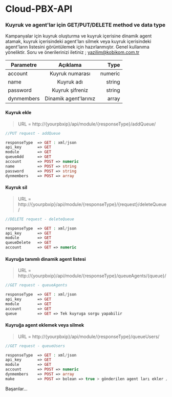 # Cloud-PBX-API
 
### Kuyruk ve agent'lar için GET/PUT/DELETE method ve data type
Kampanyalar için kuyruk oluşturma ve kuyruk içerisine dinamik agent atamak, kuyruk içerisindeki agent'ları silmek veya kuyruk içerisindeki agent'ların listesini görüntülemek için hazırlanmıştır.
Genel kullanıma yöneliktir.
Soru ve önerilerinizi iletiniz ; yazilim@kobikom.com.tr

| Parametre     | Açıklama               | Type   |
| ------------- |:----------------------:| ------:|
| account       | Kuyruk numarası        | numeric|
| name          | Kuyruk adı             | string |
| password      | Kuyruk şifreniz        | string |
| dynmembers    | Dinamik agent'larınız  | array  |


#### Kuyruk ekle

> URL = http://{yourpbxip}/api/module/{responseType}/addQueue/

```php
//PUT request - addQueue

responseType  => GET : xml/json
api_key       => GET
module        => GET
queueAdd      => GET
account       => POST => numeric
name          => POST => string
password      => POST => string
dynmembers    => POST => array
```

#### Kuyruk sil

> URL = http://{yourpbxip}/api/module/{responseType}/{request}/deleteQueue/

```php
//DELETE request - deleteQueue

responseType  => GET : xml/json
api_key       => GET
module        => GET
queueDelete   => GET
account       => GET => numeric
```
#### Kuyruğa tanımlı dinamik agent listesi

> URL = http://{yourpbxip}/api/module/{responseType}/queueAgents/{queue}/

```php
//GET request - queueAgents

responseType  => GET : xml/json
api_key       => GET
module        => GET
account       => GET
queue         => GET => Tek kuyruga sorgu yapabilir
```

#### Kuyruğa agent eklemek veya silmek

> URL = http://{yourpbxip}/api/module/{responseType}/queueUsers/

```php
//GET request - queueUsers

responseType  => GET : xml/json
api_key       => GET
module        => GET
account       => POST => numeric
dynmembers    => POST => array
make          => POST => bolean => true > gönderilen agent ları ekler / false > gönderilen agent ları siler
```


Başarılar...
